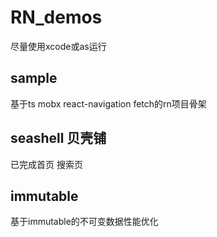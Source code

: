 # RN_demos
尽量使用xcode或as运行
## sample 
基于ts mobx react-navigation fetch的rn项目骨架
## seashell 贝壳铺
已完成首页 搜索页
## immutable
基于immutable的不可变数据性能优化